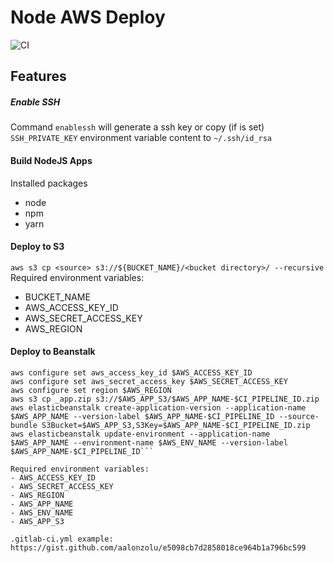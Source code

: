 # Node AWS Deploy
![CI](https://github.com/aalonzolu/nodeawsdeploy/workflows/CI/badge.svg?branch=master)

## Features
##### Enable SSH
Command `enablessh` will generate a ssh key or copy (if is set) `SSH_PRIVATE_KEY` environment variable content to `~/.ssh/id_rsa`

#### Build NodeJS Apps
Installed packages
- node
- npm
- yarn

#### Deploy to S3
`aws s3 cp <source> s3://${BUCKET_NAME}/<bucket directory>/ --recursive`
Required environment variables:
- BUCKET_NAME
- AWS_ACCESS_KEY_ID
- AWS_SECRET_ACCESS_KEY
- AWS_REGION

#### Deploy to Beanstalk
```zip -r _app.zip . -x *.git*
aws configure set aws_access_key_id $AWS_ACCESS_KEY_ID
aws configure set aws_secret_access_key $AWS_SECRET_ACCESS_KEY
aws configure set region $AWS_REGION
aws s3 cp _app.zip s3://$AWS_APP_S3/$AWS_APP_NAME-$CI_PIPELINE_ID.zip
aws elasticbeanstalk create-application-version --application-name $AWS_APP_NAME --version-label $AWS_APP_NAME-$CI_PIPELINE_ID --source-bundle S3Bucket=$AWS_APP_S3,S3Key=$AWS_APP_NAME-$CI_PIPELINE_ID.zip
aws elasticbeanstalk update-environment --application-name $AWS_APP_NAME --environment-name $AWS_ENV_NAME --version-label $AWS_APP_NAME-$CI_PIPELINE_ID```

Required environment variables:
- AWS_ACCESS_KEY_ID
- AWS_SECRET_ACCESS_KEY
- AWS_REGION
- AWS_APP_NAME
- AWS_ENV_NAME
- AWS_APP_S3

.gitlab-ci.yml example:
https://gist.github.com/aalonzolu/e5098cb7d2858018ce964b1a796bc599
